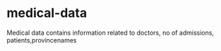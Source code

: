 # medical-data
Medical data contains information related to doctors, no of admissions, patients,provincenames
